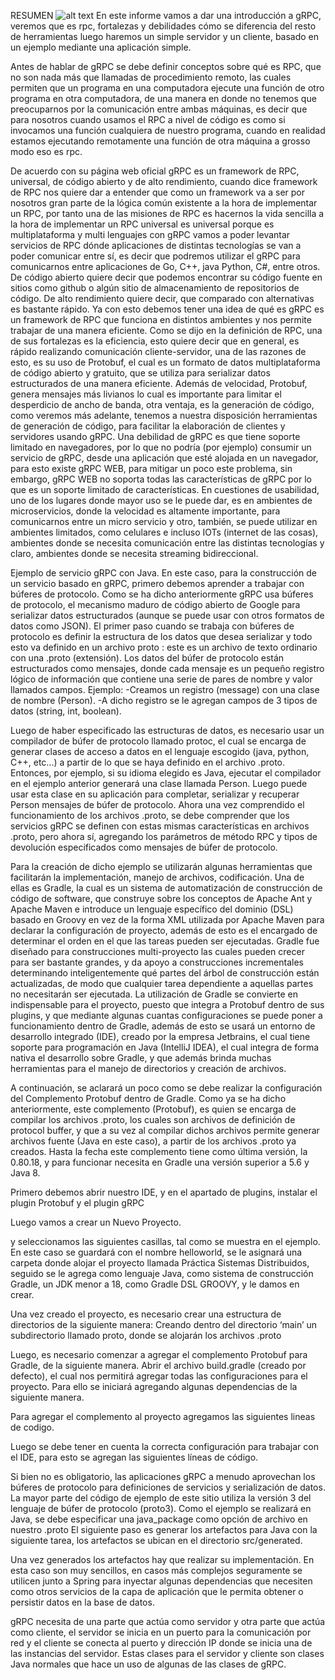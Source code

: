 RESUMEN
![alt text](https://raw.githubusercontent.com/BrianRosero/helloworld-gRPC/recursos/imagen.jpg)
En este informe vamos a dar una introducción a gRPC, veremos que es rpc, fortalezas y debilidades cómo se diferencia del resto de herramientas luego haremos un simple servidor y un cliente, basado en un ejemplo mediante una aplicación simple.
 
Antes de hablar de gRPC se debe definir conceptos sobre qué es RPC, que no son nada más que llamadas de procedimiento remoto, las cuales permiten que un programa en una computadora ejecute una función de otro programa en otra computadora, de una manera en donde no tenemos que preocuparnos por la comunicación entre ambas máquinas, es decir que para nosotros cuando usamos el RPC a nivel de código es como si invocamos una función cualquiera de nuestro programa, cuando en realidad estamos ejecutando remotamente una función de otra máquina a grosso modo eso es rpc.
 

 
De acuerdo con su página web oficial gRPC es un framework de RPC, universal, de código abierto y de alto rendimiento, cuando dice framework de RPC nos quiere dar a entender que como un framework va a ser por nosotros gran parte de la lógica común existente a la hora de implementar un RPC, por tanto una de las misiones de RPC es hacernos la vida sencilla a la hora de implementar un RPC universal es
universal porque es multiplataforma y multi lenguajes con gRPC vamos a poder levantar servicios de RPC dónde aplicaciones de distintas tecnologías se van a poder comunicar entre sí, es decir que podremos utilizar el gRPC para comunicarnos entre aplicaciones de Go, C++, java Python, C#, entre otros. De código abierto quiere decir que podemos encontrar su código fuente en sitios como github o algún sitio de almacenamiento de repositorios de código. De alto rendimiento quiere decir, que comparado con alternativas es bastante rápido. Ya con esto debemos tener una idea de qué es gRPC es un framework de RPC que funciona en distintos ambientes y nos permite trabajar de una manera eficiente. 
Como se dijo en la definición de RPC, una de sus fortalezas es la eficiencia, esto quiere decir que en general, es rápido realizando comunicación cliente-servidor, una de las razones de esto, es su uso de Protobuf, el cual es un formato de datos multiplataforma de código abierto y gratuito, que se utiliza para serializar datos estructurados de una manera eficiente. 	Además de velocidad, Protobuf, genera mensajes más livianos lo cual es importante para limitar el desperdicio de ancho de banda, otra ventaja, es la generación de código, como veremos más adelante, tenemos a nuestra disposición herramientas de generación de código, para facilitar la elaboración de clientes y servidores usando gRPC.
Una debilidad de gRPC es que tiene soporte limitado en navegadores, por lo que no podría (por ejemplo) consumir un servicio de gRPC, desde una aplicación que esté alojada en un navegador, para esto existe gRPC WEB, para mitigar un poco este problema, sin embargo, gRPC WEB no soporta todas las características de gRPC por lo que es un soporte limitado de características. 
En cuestiones de usabilidad, uno de los lugares donde mayor uso se le puede dar, es en ambientes de microservicios, donde la velocidad es altamente importante, para comunicarnos entre un micro servicio y otro, también, se puede utilizar en ambientes limitados, como celulares e incluso IOTs (internet de las cosas), ambientes donde se necesita comunicación entre las distintas tecnologías y claro, ambientes donde se necesita streaming bidireccional.

Ejemplo de servicio gRPC con Java.
En este caso, para la construcción de un servicio basado en gRPC, primero debemos aprender a trabajar con búferes de protocolo. Como se ha dicho anteriormente gRPC usa búferes de protocolo, el mecanismo maduro de código abierto de Google para serializar datos estructurados (aunque se puede usar con otros formatos de datos como JSON).
El primer paso cuando se trabaja con búferes de protocolo es definir la estructura de los datos que desea serializar y todo esto va definido en un archivo proto : este es un archivo de texto ordinario con una .proto (extensión). Los datos del búfer de protocolo están estructurados como mensajes, donde cada mensaje es un pequeño registro lógico de información que contiene una serie de pares de nombre y valor llamados campos.
Ejemplo:
-Creamos un registro (message) con una clase de nombre (Person).
-A dicho registro se le agregan campos de 3 tipos de datos (string, int, boolean).


Luego de haber especificado las estructuras de datos, es necesario usar un compilador de búfer de protocolo llamado protoc, el cual se encarga de generar clases de acceso a datos en el lenguaje escogido (java, python, C++, etc...) a partir de lo que se haya definido en el archivo .proto. Entonces, por ejemplo, si su idioma elegido es Java, ejecutar el compilador en el ejemplo anterior generará una clase llamada Person. Luego puede usar esta clase en su aplicación para completar, serializar y recuperar Person mensajes de búfer de protocolo.
Ahora una vez comprendido el funcionamiento de los archivos .proto, se debe comprender que los servicios gRPC se definen con estas mismas características en archivos .proto, pero ahora sí, agregando los parámetros de método RPC y tipos de devolución especificados como mensajes de búfer de protocolo.

Para la creación de dicho ejemplo se utilizarán algunas herramientas que facilitarán la implementación, manejo de archivos, codificación. Una de ellas es Gradle, la cual es un sistema de automatización de construcción de código de software, que construye sobre los conceptos de Apache Ant y Apache Maven e introduce un lenguaje específico del dominio (DSL) basado en Groovy en vez de la forma XML utilizada por Apache Maven para declarar la configuración de proyecto, además de esto es el encargado de determinar el orden en el que las tareas pueden ser ejecutadas. Gradle fue diseñado para construcciones multi-proyecto las cuales pueden crecer para ser bastante grandes, y da apoyo a construcciones incrementales determinando inteligentemente qué partes del árbol de construcción están actualizadas, de modo que cualquier tarea dependiente a aquellas partes no necesitarán ser ejecutada. La utilización de Gradle se convierte en indispensable para el proyecto, puesto que integra a Protobuf dentro de sus plugins, y que mediante algunas cuantas configuraciones se puede poner a funcionamiento dentro de Gradle, además de esto se usará un entorno de desarrollo integrado (IDE), creado por la empresa Jetbrains, el cual tiene soporte para programación en Java (IntelliJ IDEA), el cual integra de forma nativa el desarrollo sobre Gradle, y que además brinda muchas herramientas para el manejo de directorios y creación de archivos.


A continuación, se aclarará un poco como se debe realizar la configuración del Complemento Protobuf dentro de Gradle.
Como ya se ha dicho anteriormente, este complemento (Protobuf), es quien se encarga de compilar los archivos .proto, los cuales son archivos de definición de protocol buffer, y que a su vez al compilar dichos archivos permite generar archivos fuente (Java en este caso), a partir de los archivos .proto ya creados. Hasta la fecha este complemento tiene como última versión, la 0.80.18, y para funcionar necesita en Gradle una versión superior a 5.6 y Java 8.

Primero debemos abrir nuestro IDE, y en el apartado de plugins, instalar el plugin Protobuf y el plugin gRPC


Luego vamos a crear un Nuevo Proyecto.


y seleccionamos las siguientes casillas, tal como se muestra en el ejemplo.
En este caso se guardará con el nombre helloworld, se le asignará una carpeta donde alojar el proyecto llamada Práctica Sistemas Distribuidos, seguido se le agrega como lenguaje Java, como sistema de construcción Gradle, un JDK menor a 18, como Gradle DSL GROOVY, y le damos en crear.






Una vez creado el proyecto, es necesario crear una estructura de directorios de la siguiente manera:
Creando dentro del directorio ‘main’ un subdirectorio llamado proto, donde se alojarán los archivos .proto
 
Luego, es necesario comenzar a agregar el complemento Protobuf para Gradle, de la siguiente manera.
Abrir el archivo build.gradle (creado por defecto), el cual nos permitirá agregar todas las configuraciones para el proyecto. Para ello se iniciará agregando algunas dependencias de la siguiente manera.


Para agregar el complemento al proyecto agregamos las siguientes lineas de codigo.


Luego se debe tener en cuenta la correcta configuración para trabajar con el IDE, para esto se agregan las siguientes líneas de código. 







Si bien no es obligatorio, las aplicaciones gRPC a menudo aprovechan los búferes de protocolo para definiciones de servicios y serialización de datos. La mayor parte del código de ejemplo de este sitio utiliza la versión 3 del lenguaje de búfer de protocolo (proto3). Como el ejemplo se realizará en Java, se debe especificar una java_package como opción de archivo en nuestro .proto
El siguiente paso es generar los artefactos para Java con la siguiente tarea, los artefactos se ubican en el directorio src/generated.




Una vez generados los artefactos hay que realizar su implementación. En esta caso son muy sencillos, en casos más complejos seguramente se utilicen junto a Spring para inyectar algunas dependencias que necesiten como otros servicios de la capa de aplicación que le permita obtener o persistir datos en la base de datos.


gRPC necesita de una parte que actúa como servidor y otra parte que actúa como cliente, el servidor se inicia en un puerto para la comunicación por red y el cliente se conecta al puerto y dirección IP donde se inicia una de las instancias del servidor. Estas clases para el servidor y cliente son clases Java normales que hace un uso de algunas de las clases de gRPC.

